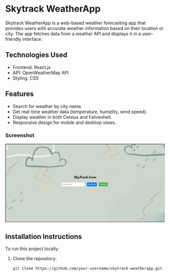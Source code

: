 # Skytrack WeatherApp

Skytrack WeatherApp is a web-based weather forecasting app that provides users with accurate weather information based on their location or city. The app fetches data from a weather API and displays it in a user-friendly interface.

## Technologies Used
- Frontend: React.js
- API: OpenWeatherMap API
- Styling: CSS

## Features
- Search for weather by city name.
- Get real-time weather data (temperature, humidity, wind speed).
- Display weather in both Celsius and Fahrenheit.
- Responsive design for mobile and desktop views.
### Screenshot

![Weather App Screenshot](https://github.com/gauravgaur2002/SkyTrack-WeatherApp/blob/main/WeatherApp.png?raw=true)




## Installation Instructions

To run this project locally:

1. Clone the repository:
   ```bash
   git clone https://github.com/your-username/skytrack-weatherapp.git
